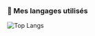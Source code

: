 ### 🚀 Mes langages utilisés

![Top Langs](https://github-readme-stats.vercel.app/api/top-langs/?username=anmassy&layout=compact&theme=tokyonight)
